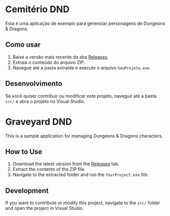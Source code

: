 # Cemitério DND

Esta é uma aplicação de exemplo para gerenciar personagens de Dungeons & Dragons.

## Como usar

1. Baixe a versão mais recente da aba [Releases](https://github.com/Buzepool/GRAVEYARD-DND/releases/tag/v.0.1).
2. Extraia o conteúdo do arquivo ZIP.
3. Navegue até a pasta extraída e execute o arquivo `SeuProjeto.exe`.

## Desenvolvimento

Se você quiser contribuir ou modificar este projeto, navegue até a pasta `src/` e abra o projeto no Visual Studio.

# Graveyard DND

This is a sample application for managing Dungeons & Dragons characters.

## How to Use

1. Download the latest version from the [Releases](https://github.com/Buzepool/GRAVEYARD-DND/releases/tag/v.0.1) tab.
2. Extract the contents of the ZIP file.
3. Navigate to the extracted folder and run the `YourProject.exe` file.

## Development

If you want to contribute or modify this project, navigate to the `src/` folder and open the project in Visual Studio.
